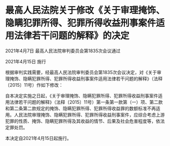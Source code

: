 # 最高人民法院关于修改《关于审理掩饰、隐瞒犯罪所得、犯罪所得收益刑事案件适用法律若干问题的解释》的决定

2021年4月7日 最高人民法院审判委员会第1835次会议通过

2021年4月15日 施行



根据审判实践需要，经最高人民法院审判委员会第1835次会议决定，对《关于审理掩饰、隐瞒犯罪所得、犯罪所得收益刑事案件适用法律若干问题的解释》（法释〔2015〕11号）作如下修改：

自本决定实施之日起，《关于审理掩饰、隐瞒犯罪所得、犯罪所得收益刑事案件适用法律若干问题的解释》（法释〔2015〕11号）第一条第一款第（一）项、第二款和第二条第二款规定的掩饰、隐瞒犯罪所得、犯罪所得收益罪的数额标准不再适用。人民法院审理掩饰、隐瞒犯罪所得、犯罪所得收益刑事案件，应综合考虑上游犯罪的性质、掩饰、隐瞒犯罪所得及其收益的情节、后果及社会危害程度等，依法定罪处罚。

本决定自2021年4月15日起施行。